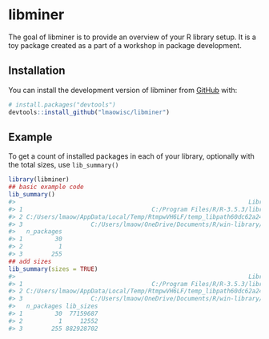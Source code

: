 
<!-- README.md is generated from README.Rmd. Please edit that file -->

# libminer

<!-- badges: start -->
<!-- badges: end -->

The goal of libminer is to provide an overview of your R library setup.
It is a toy package created as a part of a workshop in package
development.

## Installation

You can install the development version of libminer from
[GitHub](https://github.com/) with:

``` r
# install.packages("devtools")
devtools::install_github("lmaowisc/libminer")
```

## Example

To get a count of installed packages in each of your library, optionally
with the total sizes, use `lib_summary()`

``` r
library(libminer)
## basic example code
lib_summary()
#>                                                                 Library
#> 1                                    C:/Program Files/R/R-3.5.3/library
#> 2 C:/Users/lmaow/AppData/Local/Temp/RtmpwVH6LF/temp_libpath60dc62a24980
#> 3                   C:/Users/lmaow/OneDrive/Documents/R/win-library/3.5
#>   n_packages
#> 1         30
#> 2          1
#> 3        255
## add sizes
lib_summary(sizes = TRUE)
#>                                                                 Library
#> 1                                    C:/Program Files/R/R-3.5.3/library
#> 2 C:/Users/lmaow/AppData/Local/Temp/RtmpwVH6LF/temp_libpath60dc62a24980
#> 3                   C:/Users/lmaow/OneDrive/Documents/R/win-library/3.5
#>   n_packages lib_sizes
#> 1         30  77159687
#> 2          1     12552
#> 3        255 882928702
```

